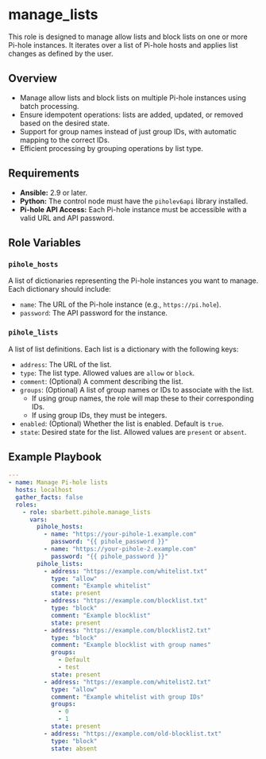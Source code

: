 # manage_lists

This role is designed to manage allow lists and block lists on one or more Pi-hole instances. It iterates over a list of Pi-hole hosts and applies list changes as defined by the user.

## Overview

- Manage allow lists and block lists on multiple Pi-hole instances using batch processing.
- Ensure idempotent operations: lists are added, updated, or removed based on the desired state.
- Support for group names instead of just group IDs, with automatic mapping to the correct IDs.
- Efficient processing by grouping operations by list type.

## Requirements

- **Ansible:** 2.9 or later.
- **Python:** The control node must have the `piholev6api` library installed.
- **Pi-hole API Access:** Each Pi-hole instance must be accessible with a valid URL and API password.

## Role Variables

### `pihole_hosts`

A list of dictionaries representing the Pi-hole instances you want to manage. Each dictionary should include:

- `name`: The URL of the Pi-hole instance (e.g., `https://pi.hole`).
- `password`: The API password for the instance.

### `pihole_lists`

A list of list definitions. Each list is a dictionary with the following keys:

* `address`: The URL of the list.
* `type`: The list type. Allowed values are `allow` or `block`.
* `comment`: (Optional) A comment describing the list.
* `groups`: (Optional) A list of group names or IDs to associate with the list. 
  * If using group names, the role will map these to their corresponding IDs.
  * If using group IDs, they must be integers.
* `enabled`: (Optional) Whether the list is enabled. Default is `true`.
* `state`: Desired state for the list. Allowed values are `present` or `absent`.

## Example Playbook

```yaml
---
- name: Manage Pi-hole lists
  hosts: localhost
  gather_facts: false
  roles:
    - role: sbarbett.pihole.manage_lists
      vars:
        pihole_hosts:
          - name: "https://your-pihole-1.example.com"
            password: "{{ pihole_password }}"
          - name: "https://your-pihole-2.example.com"
            password: "{{ pihole_password }}"
        pihole_lists:
          - address: "https://example.com/whitelist.txt"
            type: "allow"
            comment: "Example whitelist"
            state: present
          - address: "https://example.com/blocklist.txt"
            type: "block"
            comment: "Example blocklist"
            state: present
          - address: "https://example.com/blocklist2.txt"
            type: "block"
            comment: "Example blocklist with group names"
            groups: 
              - Default
              - test
            state: present
          - address: "https://example.com/whitelist2.txt"
            type: "allow"
            comment: "Example whitelist with group IDs"
            groups: 
              - 0
              - 1
            state: present
          - address: "https://example.com/old-blocklist.txt"
            type: "block"
            state: absent
```